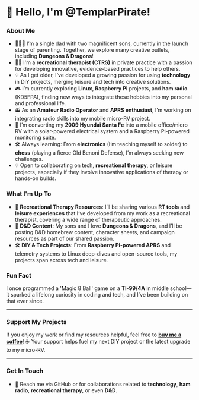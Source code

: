 # 👋 Hello, I'm @TemplarPirate!

### About Me
- 👨‍👦‍👦 I’m a single dad with two magnificent sons, currently in the launch stage of parenting. Together, we explore many creative outlets, including **Dungeons & Dragons**!
- 🧑‍💻 I'm a **recreational therapist (CTRS)** in private practice with a passion for developing innovative, evidence-based practices to help others.
- 💡 As I get older, I’ve developed a growing passion for using **technology** in DIY projects, merging leisure and tech into creative solutions.
- 🎮 I’m currently exploring **Linux**, **Raspberry Pi** projects, and **ham radio** (KD5FPA), finding new ways to integrate these hobbies into my personal and professional life.
- 📻 As an **Amateur Radio Operator** and **APRS enthusiast**, I’m working on integrating radio skills into my mobile micro-RV project.
- 🚗 I’m converting my **2009 Hyundai Santa Fe** into a mobile office/micro RV with a solar-powered electrical system and a Raspberry Pi-powered monitoring suite.
- 🛠️ Always learning: From **electronics** (I’m teaching myself to solder) to **chess** (playing a fierce Old Benoni Defense), I’m always seeking new challenges.
- 💡 Open to collaborating on tech, **recreational therapy**, or leisure projects, especially if they involve innovative applications of therapy or hands-on builds.

### What I'm Up To
- 📡 **Recreational Therapy Resources**: I’ll be sharing various **RT tools** and **leisure experiences** that I’ve developed from my work as a recreational therapist, covering a wide range of therapeutic approaches.
- 🎲 **D&D Content**: My sons and I love **Dungeons & Dragons**, and I’ll be posting D&D homebrew content, character sheets, and campaign resources as part of our shared passion.
- 🛠️ **DIY & Tech Projects**: From **Raspberry Pi-powered APRS** and telemetry systems to Linux deep-dives and open-source tools, my projects span across tech and leisure.
  
### Fun Fact
I once programmed a 'Magic 8 Ball' game on a **TI-99/4A** in middle school—it sparked a lifelong curiosity in coding and tech, and I’ve been building on that ever since.

---

### Support My Projects
If you enjoy my work or find my resources helpful, feel free to [**buy me a coffee**](https://buymeacoffee.com/scofflaw)! ☕ Your support helps fuel my next DIY project or the latest upgrade to my micro-RV.


---

### Get In Touch
- 📧 Reach me via GitHub or for collaborations related to **technology**, **ham radio**, **recreational therapy**, or even **D&D**.
